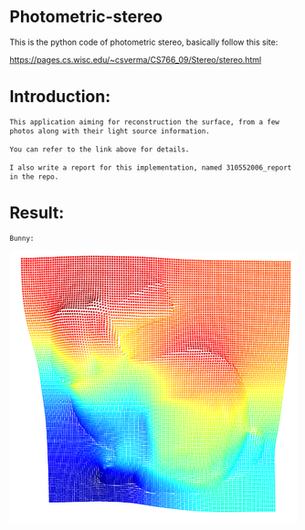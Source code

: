 # Photometric-stereo

This is the python code of photometric stereo, basically follow this site:

https://pages.cs.wisc.edu/~csverma/CS766_09/Stereo/stereo.html


# Introduction:

    This application aiming for reconstruction the surface, from a few photos along with their light source information.
    
    You can refer to the link above for details.
    
    I also write a report for this implementation, named 310552006_report in the repo.
    
# Result:

    Bunny:
    
![img1](https://github.com/egghead2630/Photometric-stereo/blob/main/bunny.png)

        
    
    

